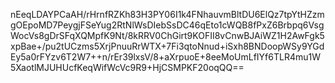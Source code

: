 nEeqLDAYPCaAH/rHrnfRZKh83H3PY06I1k4FNhauvmBltDU6ElQz7tpYtHZzmgOEpoMD7PeygjFSeYug2RtNlWsDIebSsDC46qEto1cWQB8fPxZ6Brbpq6VsgWocVs8gDrSFqXQMpfK9Nt/8kRRV0ChGirt9KOFII8vCnwBJAiWZ1H2AwFgk5xpBae+/pu2tUCzms5XrjPnuuRrWTX+7Fi3qtoNnud+iSxh8BNDoopWSy9YGdEy5a0rFYzv6T2W7++n/rEr39lxsV/8+aXrpuoE+8eeMoUmLfIYf6TLR4mu1W5XaotlMJUHUcfKeqWifWcVc9R9+HjCSMPKF20oqQQ==

